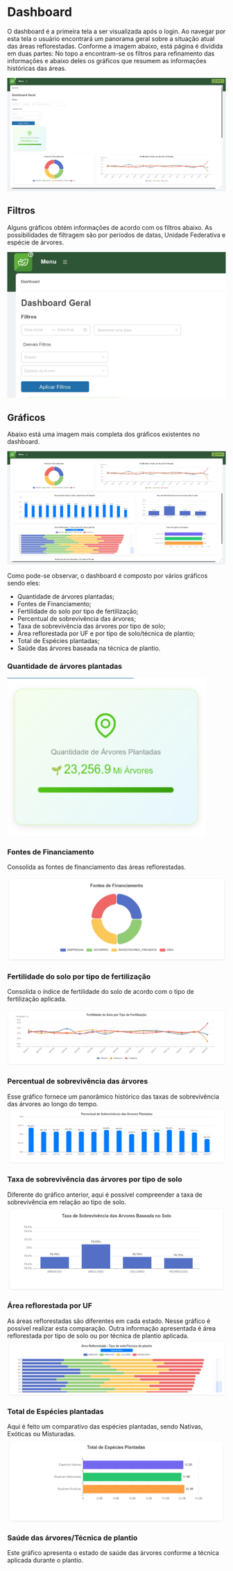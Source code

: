 # Dashboard
O dashboard é a primeira tela a ser visualizada após o login. Ao navegar por esta tela o usuário encontrará um panorama geral sobre a situação atual das áreas reflorestadas.
Conforme a imagem abaixo, está página é dividida em duas partes: No topo a encontram-se os filtros para refinamento das informações e abaixo deles os gráficos que resumem as informações históricas das áreas.

![image info](./dashboard-topo.png)

## Filtros
Alguns gráficos obtém informações de acordo com os filtros abaixo. As possibilidades de filtragem são por períodos de datas, Unidade Federativa e espécie de árvores.

![image info](./dashboard-filtros.png)

## Gráficos
Abaixo está uma imagem mais completa dos gráficos existentes no dashboard. 

![image info](./dashboard-graficos.png)

Como pode-se observar, o dashboard é composto por vários gráficos sendo eles:

- Quantidade de árvores plantadas;
- Fontes de Financiamento;
- Fertilidade do solo por tipo de fertilização;
- Percentual de sobrevivência das árvores;
- Taxa de sobrevivência das árvores por tipo de solo;
- Área reflorestada por UF e por tipo de solo/técnica de plantio;
- Total de Espécies plantadas;
- Saúde das árvores baseada na técnica de plantio.

### Quantidade de árvores plantadas
![image info](./grafico-1-qtd-arvores-plantadas.png)

### Fontes de Financiamento
Consolida as fontes de financiamento das áreas reflorestadas.

![image info](./grafico-2-financiamento.png)

### Fertilidade do solo por tipo de fertilização
Consolida o índice de fertilidade do solo de acordo com o tipo de fertilização aplicada.

![image info](./grafico-3-fertilidade-solo.png)

### Percentual de sobrevivência das árvores
Esse gráfico fornece um panorâmico histórico das taxas de sobrevivência das árvores ao longo do tempo.
![image info](./grafico-4-sobrevivencia.png)

### Taxa de sobrevivência das árvores por tipo de solo
Diferente do gráfico anterior, aqui é possível compreender a taxa de sobrevivência em relação ao tipo de solo. 
![image info](./grafico-5-sobrevivencia-por-solo.png)

### Área reflorestada por UF
As áreas reflorestadas são diferentes em cada estado. Nesse gráfico é possível realizar esta comparação. Outra informação apresentada é área reflorestada por tipo de solo ou por técnica de plantio aplicada.
![image info](./grafico-6-tipo-solo-plantio.png)

### Total de Espécies plantadas
Aqui é feito um comparativo das espécies plantadas, sendo Nativas, Exóticas ou Misturadas.
![image info](./grafico-7-especies-plantadas.png)

### Saúde das árvores/Técnica de plantio
Este gráfico apresenta o estado de saúde das árvores conforme a técnica aplicada durante o plantio.
